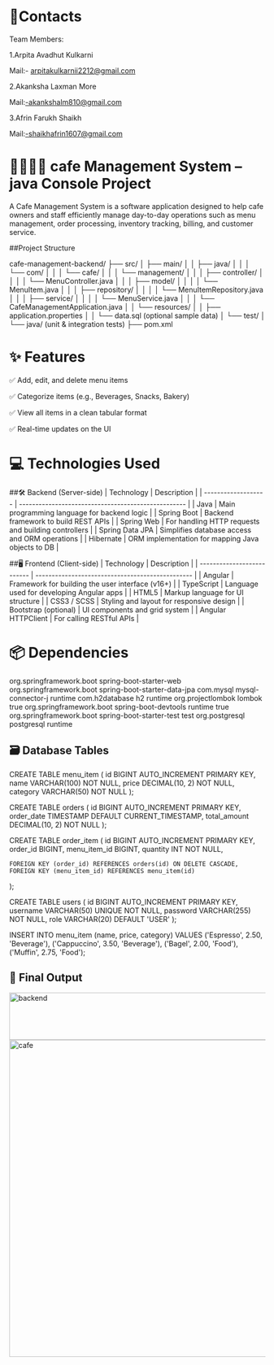 # 📱Contacts

Team Members:

1.Arpita Avadhut Kulkarni 

Mail:- arpitakulkarnii2212@gmail.com

2.Akanksha Laxman More

Mail:-akankshalm810@gmail.com

3.Afrin Farukh Shaikh

Mail:-shaikhafrin1607@gmail.com 


# 👨‍🏫👩‍🏫 cafe Management System – java Console Project

A Cafe Management System is a software application designed to help cafe owners and staff efficiently manage day-to-day operations such as menu management, order processing, inventory tracking, billing, and customer service.

##Project Structure

cafe-management-backend/
├── src/
│   ├── main/
│   │   ├── java/
│   │   │   └── com/
│   │   │       └── cafe/
│   │   │           └── management/
│   │   │               ├── controller/
│   │   │               │   └── MenuController.java
│   │   │               ├── model/
│   │   │               │   └── MenuItem.java
│   │   │               ├── repository/
│   │   │               │   └── MenuItemRepository.java
│   │   │               ├── service/
│   │   │               │   └── MenuService.java
│   │   │               └── CafeManagementApplication.java
│   │   └── resources/
│   │       ├── application.properties
│   │       └── data.sql (optional sample data)
│   └── test/
│       └── java/ (unit & integration tests)
├── pom.xml


# ✨ Features

✅ Add, edit, and delete menu items

✅ Categorize items (e.g., Beverages, Snacks, Bakery)

✅ View all items in a clean tabular format

✅ Real-time updates on the UI


# 💻 Technologies Used
##🛠️ Backend (Server-side)
| Technology          | Description                                         |
| ------------------- | --------------------------------------------------- |
| Java                | Main programming language for backend logic         |
| Spring Boot         | Backend framework to build REST APIs                |
|   Spring Web        | For handling HTTP requests and building controllers |
| Spring Data JPA     | Simplifies database access and ORM operations       |
|   Hibernate         | ORM implementation for mapping Java objects to DB   |


##🖥️ Frontend (Client-side)
| Technology                 | Description                                      |
| -------------------------- | ------------------------------------------------ |
| Angular                    | Framework for building the user interface (v16+) |
| TypeScript                 | Language used for developing Angular apps        |
| HTML5                      | Markup language for UI structure                 |
| CSS3 / SCSS                | Styling and layout for responsive design         |
| Bootstrap (optional)       | UI components and grid system                    |
| Angular HTTPClient         | For calling RESTful APIs                         |

# 📦 Dependencies

<dependencies>
    <dependency>
        <groupId>org.springframework.boot</groupId>
        <artifactId>spring-boot-starter-web</artifactId>
    </dependency>
    <dependency>
        <groupId>org.springframework.boot</groupId>
        <artifactId>spring-boot-starter-data-jpa</artifactId>
    </dependency>
    <dependency>
        <groupId>com.mysql</groupId>
        <artifactId>mysql-connector-j</artifactId>
        <scope>runtime</scope>
    </dependency>
    <dependency>
        <groupId>com.h2database</groupId>
        <artifactId>h2</artifactId>
        <scope>runtime</scope>
    </dependency>
    <dependency>
        <groupId>org.projectlombok</groupId>
        <artifactId>lombok</artifactId>
        <optional>true</optional>
    </dependency>
    <dependency>
        <groupId>org.springframework.boot</groupId>
        <artifactId>spring-boot-devtools</artifactId>
        <scope>runtime</scope>
        <optional>true</optional>
    </dependency>
    <dependency>
        <groupId>org.springframework.boot</groupId>
        <artifactId>spring-boot-starter-test</artifactId>
        <scope>test</scope>
    </dependency>
    <dependency>
        <groupId>org.postgresql</groupId>
        <artifactId>postgresql</artifactId>
        <scope>runtime</scope>
    </dependency>
</dependencies>

## 🗃️ Database Tables

CREATE TABLE menu_item (
    id BIGINT AUTO_INCREMENT PRIMARY KEY,
    name VARCHAR(100) NOT NULL,
    price DECIMAL(10, 2) NOT NULL,
    category VARCHAR(50) NOT NULL
);


CREATE TABLE orders (
    id BIGINT AUTO_INCREMENT PRIMARY KEY,
    order_date TIMESTAMP DEFAULT CURRENT_TIMESTAMP,
    total_amount DECIMAL(10, 2) NOT NULL
);


CREATE TABLE order_item (
    id BIGINT AUTO_INCREMENT PRIMARY KEY,
    order_id BIGINT,
    menu_item_id BIGINT,
    quantity INT NOT NULL,

    FOREIGN KEY (order_id) REFERENCES orders(id) ON DELETE CASCADE,
    FOREIGN KEY (menu_item_id) REFERENCES menu_item(id)
);


CREATE TABLE users (
    id BIGINT AUTO_INCREMENT PRIMARY KEY,
    username VARCHAR(50) UNIQUE NOT NULL,
    password VARCHAR(255) NOT NULL,
    role VARCHAR(20) DEFAULT 'USER'
);


INSERT INTO menu_item (name, price, category) VALUES
('Espresso', 2.50, 'Beverage'),
('Cappuccino', 3.50, 'Beverage'),
('Bagel', 2.00, 'Food'),
('Muffin', 2.75, 'Food');


## 📸 Final Output

<img width="991" height="93" alt="backend" src="https://github.com/user-attachments/assets/7425b001-c203-4011-ae85-d2f7420f1e5e" />



<img width="1347" height="624" alt="cafe" src="https://github.com/user-attachments/assets/5e873218-c902-4517-a8cd-010fa7be0a94" />



